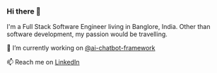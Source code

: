 ### Hi there 👋

I'm a Full Stack Software Engineer living in Banglore, India. Other than software development, my passion would be travelling.

🔭 I’m currently working on [@ai-chatbot-framework](https://github.com/alfredfrancis/ai-chatbot-framework)

📫 Reach me on [LinkedIn](https://www.linkedin.com/in/alfredfrancis/)
